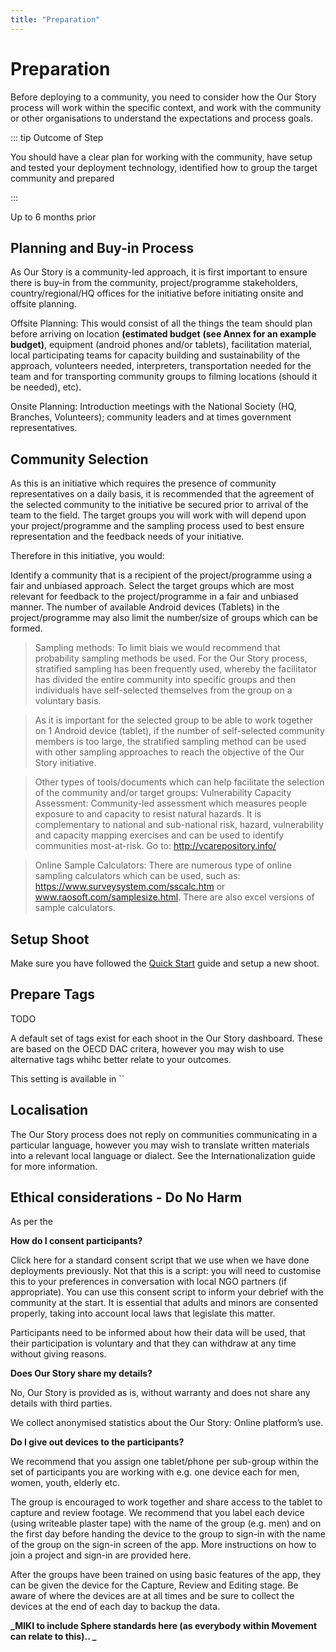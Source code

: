 ```yaml
---
title: "Preparation"
---
```

<ReadTime />

<Steps step="1"/>

# Preparation

<Leader>

Before deploying to a community, you need to consider how the Our Story process will work within the specific context, and work with the community or other organisations to understand the expectations and process goals.

</Leader>

::: tip Outcome of Step

You should have a clear plan for working with the community, have setup and tested your deployment technology, identified how to group the target community and prepared 

:::

<TimeGuide>Up to 6 months prior</TimeGuide>

## Planning and Buy-in Process

As Our Story is a community-led approach, it is first important to ensure there is buy-in from the community, project/programme stakeholders, country/regional/HQ offices for the initiative before initiating onsite and offsite planning.

Offsite Planning: This would consist of all the things the team should plan before arriving on location ****(estimated budget**** ****(see Annex for an example budget)****, equipment (android phones and/or tablets), facilitation material,  local participating teams for capacity building and sustainability of the approach, volunteers needed, interpreters, transportation needed for the team and for transporting community groups to filming locations (should it be needed), etc).

Onsite Planning: Introduction meetings with the National Society (HQ, Branches, Volunteers); community leaders and at times government representatives.

## Community Selection

As this is an initiative which requires the presence of community representatives on a daily basis, it is recommended that the agreement of the selected community to the initiative be secured prior to arrival of the team to the field. The target groups you will work with will depend upon your project/programme and the sampling process used to best ensure representation and the feedback needs of your initiative.

Therefore in this initiative, you would:

Identify a community that is a recipient of the project/programme using a fair and unbiased approach. 
Select the target groups which are most relevant for feedback to the project/programme in a fair and unbiased manner. The number of available Android devices (Tablets) in the project/programme may also limit the number/size of groups which can be formed. 

<StepOptions title="Community Selection Method">

> Sampling methods: To limit biais we would recommend that probability sampling methods be used. For the Our Story process, stratified sampling has been frequently used, whereby the facilitator has divided the entire community into specific groups and then individuals have self-selected themselves from the group on a voluntary basis. 

> As it is important for the selected group to be able to work together on 1 Android device (tablet), if the number of self-selected community members is too large, the stratified sampling method can be used with other sampling approaches to reach the objective of the Our Story initiative.

> Other types of tools/documents which can help facilitate the selection of the community and/or target groups:
Vulnerability Capacity Assessment: Community-led assessment which measures people exposure to and capacity to resist natural hazards. It is complementary to national and sub-national risk, hazard, vulnerability and capacity mapping exercises and can be used to identify communities most-at-risk. Go to: http://vcarepository.info/

> Online Sample Calculators: There are numerous type of online sampling calculators which can be used, such as: https://www.surveysystem.com/sscalc.htm or www.raosoft.com/samplesize.html. There are also  excel versions of sample calculators.

</StepOptions>

## Setup Shoot

Make sure you have followed the [Quick Start](/quickstart/) guide and setup a new shoot.

## Prepare Tags

TODO

<StepOptions title="Select Tags">

A default set of tags exist for each shoot in the Our Story dashboard. These are based on the OECD DAC critera, however you may wish to use alternative tags whihc better relate to your outcomes.

This setting is available in ``

</StepOptions>

## Localisation

The Our Story process does not reply on communities communicating in a particular language, however you may wish to translate written materials into a relevant local language or dialect. See the Internationalization guide for more information.

## Ethical considerations  - Do No Harm



As per the 

**How do I consent participants?**

Click here for a standard consent script that we use when we have done deployments previously. Not that this is a script: you will need to customise this to your preferences in conversation with local NGO partners (if appropriate). You can use this consent script to inform your debrief with the community at the start. It is essential that adults and minors are consented properly, taking into account local laws that legislate this matter. 



Participants need to be informed about how their data will be used, that their participation is voluntary and that they can withdraw at any time without giving reasons. 

**Does Our Story share my details?**

No, Our Story is provided as is, without warranty and does not share any details with third parties. 

We collect anonymised statistics about the Our Story: Online platform’s use. 

**Do I give out devices to the participants?**

We recommend that you assign one tablet/phone per sub-group within the set of participants you are working with e.g. one device each for men, women, youth, elderly etc. 

The group is encouraged to work together and share access to the tablet to capture and review footage. We recommend that you label each device (using writeable plaster tape) with the name of the group (e.g. men) and on the first day before handing the device to the group to sign-in with the name of the group on the sign-in screen of the app. More instructions on how to join a project and sign-in are provided here. 

After the groups have been trained on using basic features of the app, they can be given the device for the Capture, Review and Editing stage. Be aware of where the devices are at all times and be sure to collect the devices at the end of each day to backup the data.

<StepOptions title="Community Consent Process">

**_MIKI to include Sphere standards here (as everybody within Movement can relate to this).. _**

</StepOptions>